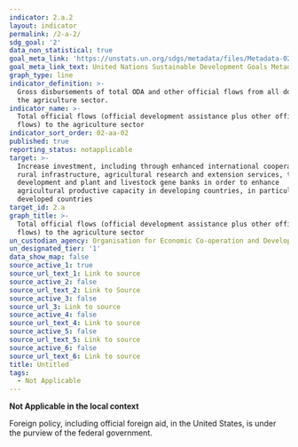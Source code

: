 ```yaml
---
indicator: 2.a.2
layout: indicator
permalink: /2-a-2/
sdg_goal: '2'
data_non_statistical: true
goal_meta_link: 'https://unstats.un.org/sdgs/metadata/files/Metadata-02-0A-02.pdf '
goal_meta_link_text: United Nations Sustainable Development Goals Metadata (PDF 210 KB)
graph_type: line
indicator_definition: >-
  Gross disbursements of total ODA and other official flows from all donors to
  the agriculture sector.
indicator_name: >-
  Total official flows (official development assistance plus other official
  flows) to the agriculture sector
indicator_sort_order: 02-aa-02
published: true
reporting_status: notapplicable
target: >-
  Increase investment, including through enhanced international cooperation, in
  rural infrastructure, agricultural research and extension services, technology
  development and plant and livestock gene banks in order to enhance
  agricultural productive capacity in developing countries, in particular least
  developed countries
target_id: 2.a
graph_title: >-
  Total official flows (official development assistance plus other official
  flows) to the agriculture sector
un_custodian_agency: Organisation for Economic Co-operation and Development (OECD)
un_designated_tier: '1'
data_show_map: false
source_active_1: true
source_url_text_1: Link to source
source_active_2: false
source_url_text_2: Link to Source
source_active_3: false
source_url_3: Link to source
source_active_4: false
source_url_text_4: Link to source
source_active_5: false
source_url_text_5: Link to source
source_active_6: false
source_url_text_6: Link to source
title: Untitled
tags:
  - Not Applicable
---
```

**Not Applicable in the local context**

Foreign policy, including official foreign aid, in the United States, is under the purview of the federal government.
